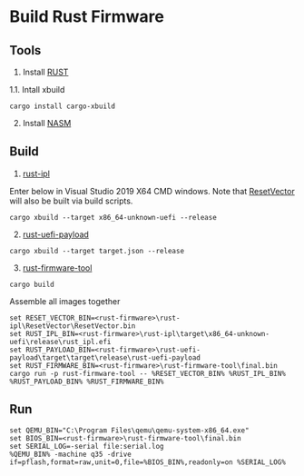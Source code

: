 # Build Rust Firmware

## Tools

1. Install [RUST](https://www.rust-lang.org/)

1.1. Intall xbuild

```
cargo install cargo-xbuild
```

2. Install [NASM](https://www.nasm.us/)

## Build

1. [rust-ipl](https://github.com/jyao1/rust-firmware/tree/master/rust-ipl)

Enter below in Visual Studio 2019 X64 CMD windows.
Note that [ResetVector](https://github.com/jyao1/rust-firmware/tree/master/rust-ipl/ResetVector) will also be built via build scripts.

```
cargo xbuild --target x86_64-unknown-uefi --release
```

2. [rust-uefi-payload](https://github.com/jyao1/rust-firmware/tree/master/rust-uefi-payload)

```
cargo xbuild --target target.json --release
```

3. [rust-firmware-tool](https://github.com/jyao1/rust-firmware/tree/master/rust-firmware-tool)

```
cargo build
```

Assemble all images together

```
set RESET_VECTOR_BIN=<rust-firmware>\rust-ipl\ResetVector\ResetVector.bin
set RUST_IPL_BIN=<rust-firmware>\rust-ipl\target\x86_64-unknown-uefi\release\rust_ipl.efi
set RUST_PAYLOAD_BIN=<rust-firmware>\rust-uefi-payload\target\target\release\rust-uefi-payload
set RUST_FIRMWARE_BIN=<rust-firmware>\rust-firmware-tool\final.bin
cargo run -p rust-firmware-tool -- %RESET_VECTOR_BIN% %RUST_IPL_BIN% %RUST_PAYLOAD_BIN% %RUST_FIRMWARE_BIN%
```

## Run

```
set QEMU_BIN="C:\Program Files\qemu\qemu-system-x86_64.exe"
set BIOS_BIN=<rust-firmware>\rust-firmware-tool\final.bin
set SERIAL_LOG=-serial file:serial.log
%QEMU_BIN% -machine q35 -drive if=pflash,format=raw,unit=0,file=%BIOS_BIN%,readonly=on %SERIAL_LOG%
```
